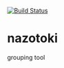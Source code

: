 [![Build Status](https://travis-ci.org/sakamotodesu/nazotoki.svg?branch=master)](https://travis-ci.org/sakamotodesu/nazotoki)

nazotoki
========

grouping tool
